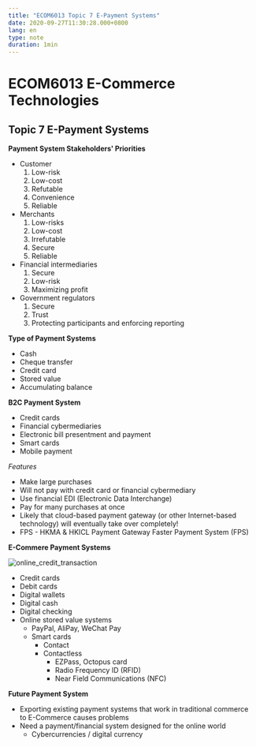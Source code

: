 ```yaml
---
title: "ECOM6013 Topic 7 E-Payment Systems"
date: 2020-09-27T11:30:28.000+0800
lang: en
type: note
duration: 1min
---
```


# ECOM6013 E-Commerce Technologies

## Topic 7 E-Payment Systems

**Payment System Stakeholders' Priorities**

- Customer
  1. Low-risk
  2. Low-cost
  3. Refutable
  4. Convenience
  5. Reliable
- Merchants
  1. Low-risks
  2. Low-cost
  3. Irrefutable
  4. Secure
  5. Reliable
- Financial intermediaries
  1. Secure
  2. Low-risk
  3. Maximizing profit
- Government regulators
  1. Secure
  2. Trust
  3. Protecting participants and enforcing reporting

**Type of Payment Systems**

- Cash
- Cheque transfer
- Credit card
- Stored value
- Accumulating balance

**B2C Payment System**

- Credit cards
- Financial cybermediaries
- Electronic bill presentment and payment
- Smart cards
- Mobile payment

_Features_

- Make large purchases
- Will not pay with credit card or financial cybermediary
- Use financial EDI (Electronic Data Interchange)
- Pay for many purchases at once
- Likely that cloud-based payment gateway (or other Internet-based technology) will eventually take over completely!
- FPS - HKMA & HKICL Payment Gateway Faster Payment System (FPS)

**E-Commere Payment Systems**

![online_credit_transaction](https://image.pseudoyu.com/images/online_credit_transaction.png)

- Credit cards
- Debit cards
- Digital wallets
- Digital cash
- Digital checking
- Online stored value systems
  - PayPal, AliPay, WeChat Pay
  - Smart cards
    - Contact
    - Contactless
      - EZPass, Octopus card
      - Radio Frequency ID (RFID)
      - Near Field Communications (NFC)

**Future Payment System**

- Exporting existing payment systems that work in traditional commerce to E-Commerce causes problems
- Need a payment/financial system designed for the online world
  - Cybercurrencies / digital currency
